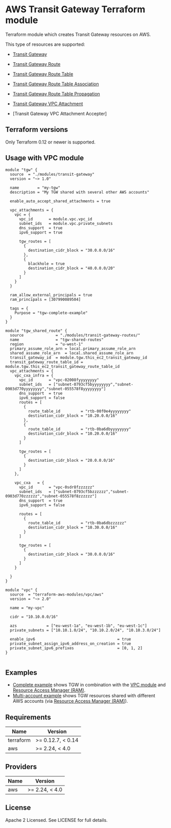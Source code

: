 # AWS Transit Gateway Terraform module

Terraform module which creates Transit Gateway resources on AWS.

This type of resources are supported:

* [Transit Gateway](https://www.terraform.io/docs/providers/aws/r/ec2_transit_gateway.html)
* [Transit Gateway Route](https://www.terraform.io/docs/providers/aws/r/ec2_transit_gateway_route.html)
* [Transit Gateway Route Table](https://www.terraform.io/docs/providers/aws/r/ec2_transit_gateway_route_table.html)
* [Transit Gateway Route Table Association](https://www.terraform.io/docs/providers/aws/r/ec2_transit_gateway_route_table_association.html)
* [Transit Gateway Route Table Propagation](https://www.terraform.io/docs/providers/aws/r/ec2_transit_gateway_route_table_propagation.html)
* [Transit Gateway VPC Attachment](https://www.terraform.io/docs/providers/aws/r/ec2_transit_gateway_vpc_attachment.html)

* [Transit Gateway VPC Attachment Accepter]

## Terraform versions

Only Terraform 0.12 or newer is supported.

## Usage with VPC module

```hcl
module "tgw" {
  source  = "./modules/transit-gateway"
  version = "~> 1.0"
  
  name        = "my-tgw"
  description = "My TGW shared with several other AWS accounts"
  
  enable_auto_accept_shared_attachments = true

  vpc_attachments = {
    vpc = {
      vpc_id       = module.vpc.vpc_id
      subnet_ids   = module.vpc.private_subnets
      dns_support  = true
      ipv6_support = true

      tgw_routes = [
        {
          destination_cidr_block = "30.0.0.0/16"
        },
        {
          blackhole = true
          destination_cidr_block = "40.0.0.0/20"
        }
      ]
    }
  }

  ram_allow_external_principals = true
  ram_principals = [307990089504]

  tags = {
    Purpose = "tgw-complete-example"
  }
}

module "tgw_shared_route" {
  source              = "./modules/transit-gateway-routes/"
  name                = "tgw-shared-routes"
  region              = "u-west-1"
  primary_assume_role_arn = local.primary_assume_role_arn
  shared_assume_role_arn  = local.shared_assume_role_arn
  transit_gateway_id  = module.tgw.this_ec2_transit_gateway_id
  transit_gateway_route_table_id = module.tgw.this_ec2_transit_gateway_route_table_id
  vpc_attachments = {
    vpc_cxa_infra = {
      vpc_id       = "vpc-02008fyyyyyyyy"
      subnet_ids   = ["subnet-0793cf5byyyyyyyy","subnet-0903d770yyyyyyyy","subnet-055578f8yyyyyyyy"]
      dns_support  = true
      ipv6_support = false
      routes = [
        {
          route_table_id         = "rtb-00f0e4yyyyyyyy"
          destination_cidr_block = "10.20.0.0/16"
        },
        {
          route_table_id         = "rtb-0ba6dbyyyyyyyy"
          destination_cidr_block = "10.20.0.0/16"
        }
      ]

      tgw_routes = [
        {
          destination_cidr_block = "20.0.0.0/16"
        }
      ]
    },

    vpc_cxa   = {
      vpc_id       = "vpc-0sdr8fzzzzzz"
      subnet_ids   = ["subnet-0793cf5bzzzzzz","subnet-0903d770zzzzzz","subnet-055578f8zzzzzz"]
      dns_support  = true
      ipv6_support = false

      routes = [
        {
          route_table_id         = "rtb-0ba6dbzzzzzz"
          destination_cidr_block = "10.30.0.0/16"
        }
      ]

      tgw_routes = [
        {
          destination_cidr_block = "30.0.0.0/16"
        }
      ]
    }

  }
}

module "vpc" {
  source  = "terraform-aws-modules/vpc/aws"
  version = "~> 2.0"

  name = "my-vpc"

  cidr = "10.10.0.0/16"

  azs             = ["eu-west-1a", "eu-west-1b", "eu-west-1c"]
  private_subnets = ["10.10.1.0/24", "10.10.2.0/24", "10.10.3.0/24"]

  enable_ipv6                                    = true
  private_subnet_assign_ipv6_address_on_creation = true
  private_subnet_ipv6_prefixes                   = [0, 1, 2]
}


```

## Examples

* [Complete example](https://github.com/terraform-aws-modules/terraform-aws-transit-gateway/tree/master/examples/complete) shows TGW in combination with the [VPC module](https://github.com/terraform-aws-modules/terraform-aws-vpc) and [Resource Access Manager (RAM)](https://aws.amazon.com/ram/).
* [Multi-account example](https://github.com/terraform-aws-modules/terraform-aws-transit-gateway/tree/master/examples/multi-account) shows TGW resources shared with different AWS accounts (via [Resource Access Manager (RAM)](https://aws.amazon.com/ram/)).

<!-- BEGINNING OF PRE-COMMIT-TERRAFORM DOCS HOOK -->
## Requirements

| Name | Version |
|------|---------|
| terraform | >= 0.12.7, < 0.14 |
| aws | >= 2.24, < 4.0 |

## Providers

| Name | Version |
|------|---------|
| aws | >= 2.24, < 4.0 |

## License

Apache 2 Licensed. See LICENSE for full details.
